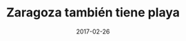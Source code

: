 ---
layout: post
categories: day-by-day
date: 2017-02-26
title: Zaragoza también tiene playa
image:
  thumbnail: /images/blog/thumbnails/2017-02-26-zaragoza-también-tiene-playa.jpg
  path: /images/blog/2017-02-26-zaragoza-también-tiene-playa.jpg
---